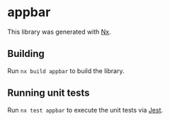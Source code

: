# appbar

This library was generated with [Nx](https://nx.dev).

## Building

Run `nx build appbar` to build the library.

## Running unit tests

Run `nx test appbar` to execute the unit tests via [Jest](https://jestjs.io).
